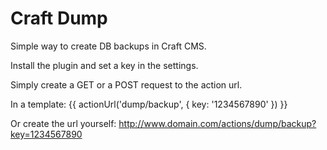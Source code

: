 Craft Dump
==========

Simple way to create DB backups in Craft CMS.

Install the plugin and set a key in the settings.

Simply create a GET or a POST request to the action url.

In a template:
{{ actionUrl('dump/backup', { key: '1234567890' }) }}

Or create the url yourself:
http://www.domain.com/actions/dump/backup?key=1234567890
